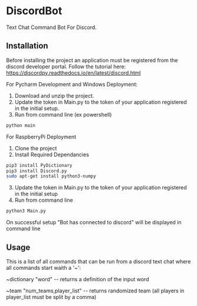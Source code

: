 # DiscordBot
Text Chat Command Bot For Discord.

## Installation

Before installing the project an application must be registered from the discord developer portal.
Follow the tutorial here: https://discordpy.readthedocs.io/en/latest/discord.html

For Pycharm Development and Windows Deployment:

1) Download and unzip the project.
2) Update the token in Main.py to the token of your application registered in the initial setup.
3) Run from command line (ex powershell)

```bash
python main
```

For RaspberryPi Deployment

1) Clone the project
2) Install Required Dependancies

```bash
pip3 install PyDictionary
pip3 install Discord.py
sudo apt-get install python3-numpy
```

3) Update the token in Main.py to the token of your application registered in the initial setup
4) Run from command line

```bash
python3 Main.py
```

On successful setup "Bot has connected to discord" will be displayed in command line

## Usage

This is a list of all commands that can be run from a discord text chat where all commands start waith a '~':

~dictionary "word" -- returns a definition of the input word

~team "num_teams,player_list" -- returns randomized team  (all players in player_list must be split by a comma)
